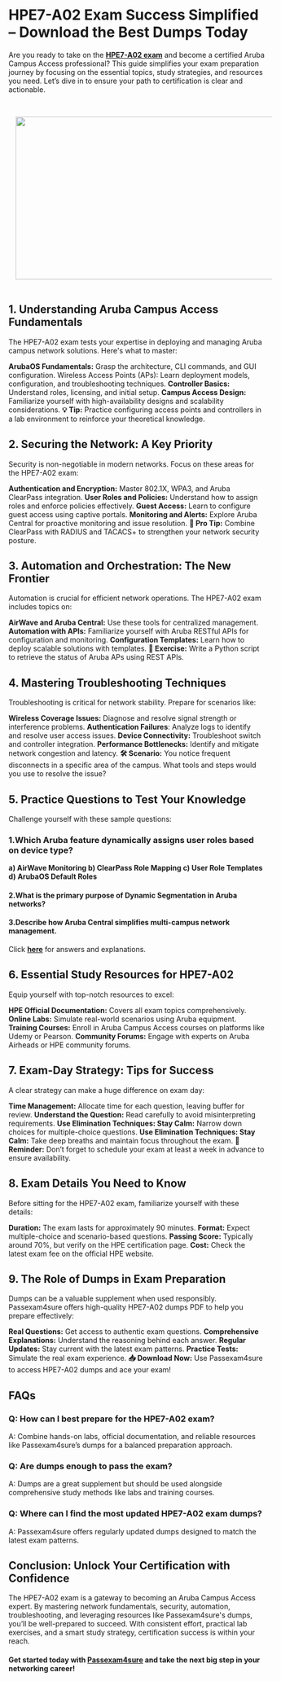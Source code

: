# **HPE7-A02 Exam Success Simplified – Download the Best Dumps Today**
Are you ready to take on the **[HPE7-A02 exam](https://www.passexam4sure.com/hp/hpe7-a02-dumps.html)** and become a certified Aruba Campus Access professional? This guide simplifies your exam preparation journey by focusing on the essential topics, study strategies, and resources you need. Let’s dive in to ensure your path to certification is clear and actionable.

<br /><div id="ag-1735807514283"></div><script src="chrome-extension://lopnbnfpjmgpbppclhclehhgafnifija/aiscripts/script-main.js"></script><div id="ag-1736330192177"></div><div class="separator" style="clear: both; text-align: center;"><a href="https://blogger.googleusercontent.com/img/b/R29vZ2xl/AVvXsEhl9rtYmVY8ZYG4YIO1CrFdXIDZyeXsOaL75YUEbwkJ-5FqnsxdJ0_TjIWjdD5e62bIjLwQKFQSQYu1GYgQTwYDiLtMqWXuRTwK_cdv9kcdxc8KUwEwr5vh8rSQHtzco9L-cMrR3RWuHiN7rsbLH3GxqP03RZ2tFSy_3ufaMIlj_CJwpMmcVGTCvt5U1eM/s6912/Digital%20Marketing%20Agency%20Banner.jpg" imageanchor="1" style="margin-left: 1em; margin-right: 1em;"><img border="0" data-original-height="3456" data-original-width="6912" height="320" src="https://blogger.googleusercontent.com/img/b/R29vZ2xl/AVvXsEhl9rtYmVY8ZYG4YIO1CrFdXIDZyeXsOaL75YUEbwkJ-5FqnsxdJ0_TjIWjdD5e62bIjLwQKFQSQYu1GYgQTwYDiLtMqWXuRTwK_cdv9kcdxc8KUwEwr5vh8rSQHtzco9L-cMrR3RWuHiN7rsbLH3GxqP03RZ2tFSy_3ufaMIlj_CJwpMmcVGTCvt5U1eM/w640-h320/Digital%20Marketing%20Agency%20Banner.jpg" width="640" /></a></div><br />


## 1. Understanding Aruba Campus Access Fundamentals
The HPE7-A02 exam tests your expertise in deploying and managing Aruba campus network solutions. Here's what to master:

**ArubaOS Fundamentals:** Grasp the architecture, CLI commands, and GUI configuration.
Wireless Access Points (APs): Learn deployment models, configuration, and troubleshooting techniques.
**Controller Basics:** Understand roles, licensing, and initial setup.
**Campus Access Design:** Familiarize yourself with high-availability designs and scalability considerations.
**💡 Tip:** Practice configuring access points and controllers in a lab environment to reinforce your theoretical knowledge.

## 2. Securing the Network: A Key Priority
Security is non-negotiable in modern networks. Focus on these areas for the HPE7-A02 exam:

**Authentication and Encryption:** Master 802.1X, WPA3, and Aruba ClearPass integration.
**User Roles and Policies:** Understand how to assign roles and enforce policies effectively.
**Guest Access:** Learn to configure guest access using captive portals.
**Monitoring and Alerts:** Explore Aruba Central for proactive monitoring and issue resolution.
**🔐 Pro Tip:** Combine ClearPass with RADIUS and TACACS+ to strengthen your network security posture.

## 3. Automation and Orchestration: The New Frontier
Automation is crucial for efficient network operations. The HPE7-A02 exam includes topics on:

**AirWave and Aruba Central:** Use these tools for centralized management.
**Automation with APIs:** Familiarize yourself with Aruba RESTful APIs for configuration and monitoring.
**Configuration Templates:** Learn how to deploy scalable solutions with templates.
**📘 Exercise:** Write a Python script to retrieve the status of Aruba APs using REST APIs.

## 4. Mastering Troubleshooting Techniques
Troubleshooting is critical for network stability. Prepare for scenarios like:

**Wireless Coverage Issues:** Diagnose and resolve signal strength or interference problems.
**Authentication Failures**: Analyze logs to identify and resolve user access issues.
**Device Connectivity:** Troubleshoot switch and controller integration.
**Performance Bottlenecks:** Identify and mitigate network congestion and latency.
**🛠️ Scenario:** You notice frequent disconnects in a specific area of the campus. What tools and steps would you use to resolve the issue?

## 5. Practice Questions to Test Your Knowledge

Challenge yourself with these sample questions:

### 1.Which Aruba feature dynamically assigns user roles based on device type?
**a) AirWave Monitoring
b) ClearPass Role Mapping
c) User Role Templates
d) ArubaOS Default Roles**

#### 2.What is the primary purpose of Dynamic Segmentation in Aruba networks?

#### 3.Describe how Aruba Central simplifies multi-campus network management.

Click **[here](https://www.passexam4sure.com/hp/hpe7-a02-dumps.html)** for answers and explanations.

## 6. Essential Study Resources for HPE7-A02
Equip yourself with top-notch resources to excel:

**HPE Official Documentation:** Covers all exam topics comprehensively.
**Online Labs:** Simulate real-world scenarios using Aruba equipment.
**Training Courses:** Enroll in Aruba Campus Access courses on platforms like Udemy or Pearson.
**Community Forums:** Engage with experts on Aruba Airheads or HPE community forums.

## 7. Exam-Day Strategy: Tips for Success
A clear strategy can make a huge difference on exam day:

**Time Management:** Allocate time for each question, leaving buffer for review.
**Understand the Question:** Read carefully to avoid misinterpreting requirements.
**Use Elimination Techniques:
Stay Calm:** Narrow down choices for multiple-choice questions.
**Use Elimination Techniques:
Stay Calm:** Take deep breaths and maintain focus throughout the exam.
**📅 Reminder:** Don’t forget to schedule your exam at least a week in advance to ensure availability.

## 8. Exam Details You Need to Know
Before sitting for the HPE7-A02 exam, familiarize yourself with these details:

**Duration:** The exam lasts for approximately 90 minutes.
**Format:** Expect multiple-choice and scenario-based questions.
**Passing Score:** Typically around 70%, but verify on the HPE certification page.
**Cost:** Check the latest exam fee on the official HPE website.

## 9. The Role of Dumps in Exam Preparation
Dumps can be a valuable supplement when used responsibly. Passexam4sure offers high-quality HPE7-A02 dumps PDF to help you prepare effectively:

**Real Questions:** Get access to authentic exam questions.
**Comprehensive Explanations:** Understand the reasoning behind each answer.
**Regular Updates:** Stay current with the latest exam patterns.
**Practice Tests:** Simulate the real exam experience.
**📥 Download Now:** Use Passexam4sure to access HPE7-A02 dumps and ace your exam!

## FAQs
### Q: How can I best prepare for the HPE7-A02 exam?
A: Combine hands-on labs, official documentation, and reliable resources like Passexam4sure’s dumps for a balanced preparation approach.

### Q: Are dumps enough to pass the exam?
A: Dumps are a great supplement but should be used alongside comprehensive study methods like labs and training courses.

### Q: Where can I find the most updated HPE7-A02 exam dumps?
A: Passexam4sure offers regularly updated dumps designed to match the latest exam patterns.

## Conclusion: Unlock Your Certification with Confidence
The HPE7-A02 exam is a gateway to becoming an Aruba Campus Access expert. By mastering network fundamentals, security, automation, troubleshooting, and leveraging resources like Passexam4sure's dumps, you’ll be well-prepared to succeed. With consistent effort, practical lab exercises, and a smart study strategy, certification success is within your reach.

#### Get started today with **[Passexam4sure](https://www.passexam4sure.com/hp/hpe7-a02-dumps.html)** and take the next big step in your networking career!
